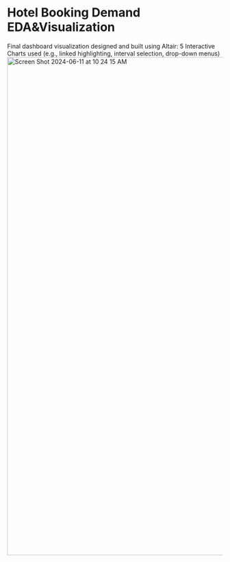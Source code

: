 # Hotel Booking Demand EDA&Visualization
Final dashboard visualization designed and built using Altair: 5 Interactive Charts used (e.g., linked highlighting, interval selection, drop-down menus)
<img width="1163" alt="Screen Shot 2024-06-11 at 10 24 15 AM" src="https://github.com/oliviahe0111/Hotel-Booking-Demand-EDA-Visualization/assets/67666346/95d42dc6-65f2-441b-a2b0-2b8d37468a76">
